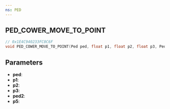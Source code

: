 ```yaml
---
ns: PED
---
```

## PED_COWER_MOVE_TO_POINT

```c
// 0x1E4C940233FC0C6F
void PED_COWER_MOVE_TO_POINT(Ped ped, float p1, float p2, float p3, Ped ped2, float p5);
```

## Parameters
* **ped**:
* **p1**:
* **p2**:
* **p3**:
* **ped2**:
* **p5**:
